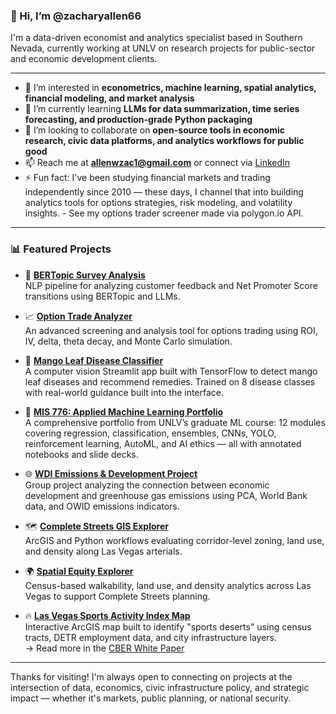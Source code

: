 ### 👋 Hi, I’m @zacharyallen66

I'm a data-driven economist and analytics specialist based in Southern Nevada, currently working at UNLV on research projects for public-sector and economic development clients.

---

- 👀 I’m interested in **econometrics, machine learning, spatial analytics, financial modeling, and market analysis**  
- 🌱 I’m currently learning **LLMs for data summarization, time series forecasting, and production-grade Python packaging**
- 💞️ I’m looking to collaborate on **open-source tools in economic research, civic data platforms, and analytics workflows for public good**
- 📫 Reach me at **allenwzac1@gmail.com** or connect via [LinkedIn](https://www.linkedin.com/in/zacharywallen/)
- ⚡  Fun fact: I've been studying financial markets and trading independently since 2010 — these days, I channel that into building analytics tools for options strategies, risk modeling, and volatility insights. - See my options trader screener made via polygon.io API. 
---

### 📊 Featured Projects

- 🧠 **[BERTopic Survey Analysis](https://github.com/zacharyallen66/bertopic-nps)**  
  NLP pipeline for analyzing customer feedback and Net Promoter Score transitions using BERTopic and LLMs.

- 📈 **[Option Trade Analyzer](https://github.com/zacharyallen66/options-trade-analyzer)**  
  An advanced screening and analysis tool for options trading using ROI, IV, delta, theta decay, and Monte Carlo simulation.

- 🥭 **[Mango Leaf Disease Classifier](https://github.com/zacharyallen66/mango-disease-app)**  
  A computer vision Streamlit app built with TensorFlow to detect mango leaf diseases and recommend remedies. Trained on 8 disease classes with real-world guidance built into the interface.

- 🤖 **[MIS 776: Applied Machine Learning Portfolio](https://github.com/zacharyallen66/mis776-machine-learning)**  
  A comprehensive portfolio from UNLV’s graduate ML course: 12 modules covering regression, classification, ensembles, CNNs, YOLO, reinforcement learning, AutoML, and AI ethics — all with annotated notebooks and slide decks.

- 🌐 **[WDI Emissions & Development Project](https://github.com/zacharyallen66/wdi-emissions-analysis)**  
  Group project analyzing the connection between economic development and greenhouse gas emissions using PCA, World Bank data, and OWID emissions indicators.

- 🗺️ **[Complete Streets GIS Explorer](https://github.com/zacharyallen66/complete-streets-gis)**  
  ArcGIS and Python workflows evaluating corridor-level zoning, land use, and density along Las Vegas arterials.
- 🌍 **[Spatial Equity Explorer](https://github.com/zacharyallen66/urban-density-analysis)**  
  Census-based walkability, land use, and density analytics across Las Vegas to support Complete Streets planning.
  
- 🔥 **[Las Vegas Sports Activity Index Map](https://arcg.is/1S40GC)**  
  Interactive ArcGIS map built to identify "sports deserts" using census tracts, DETR employment data, and city infrastructure layers.  
  → Read more in the [CBER White Paper](https://cber.unlv.edu/wp-content/uploads/2023/05/Sports-Economy-White-Paper_April-2023-FINAL.pdf)

---

Thanks for visiting! I'm always open to connecting on projects at the intersection of data, economics, civic infrastructure policy, and strategic impact — whether it's markets, public planning, or national security.
